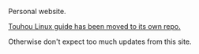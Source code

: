 Personal website.

[Touhou Linux guide has been moved to its own repo.](https://daichungus.github.io/touhoulinuxguide)

Otherwise don't expect too much updates from this site.
